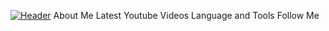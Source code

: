 [![Header](https://github.com/artichokeee/artichokeee/blob/main/assets/Frame%20635%20(3).png)](https://artsiomrusau.com/)
About Me
Latest Youtube Videos
Language and Tools
Follow Me
